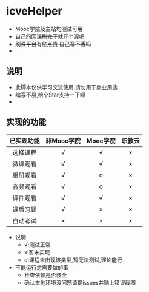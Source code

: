 # icveHelper
* Mooc学院及主站均测试可用
* 自己的网课~~刷完了~~就开个源吧
* ~~刷课平台有亿点贵 自己写不香吗~~
* 
## 说明
* 此脚本仅供学习交流使用,请勿用于商业用途
* 编写不易,给个Star支持一下呗
* 
## 实现的功能
| 已实现功能 | 非Mooc学院 | Mooc学院 | 职教云 |
| :-------: | :--------: | :-----: | :-----: |
| 选择课程 | √ | √ | × |
| 微课观看 | √ | √ | × |
| 相册观看 | √ | o | × |
| 音频观看 | √ | o | × |
| 课件观看 | √ | √ | × |
| 课后习题 | √ | × | × |
| 自动考试 | × | × | × |
* 说明
  * √:测试正常
  * x:暂未实现
  * o:课程未出现该类型,暂无法测试,理论能行
* 不能运行您需要做的事
  * 检查依赖是否装全
  * 确认本地环境没问题请提issues并贴上错误截图
